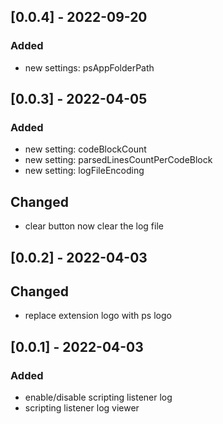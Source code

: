 ## [0.0.4] - 2022-09-20

### Added

- new settings: psAppFolderPath

## [0.0.3] - 2022-04-05

### Added

- new setting: codeBlockCount
- new setting: parsedLinesCountPerCodeBlock
- new setting: logFileEncoding

## Changed

- clear button now clear the log file

## [0.0.2] - 2022-04-03

## Changed

- replace extension logo with ps logo

## [0.0.1] - 2022-04-03

### Added

- enable/disable scripting listener log
- scripting listener log viewer

